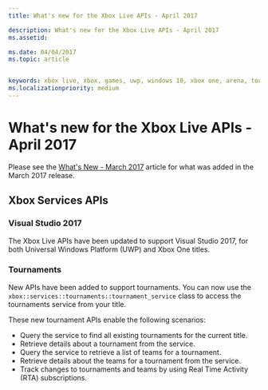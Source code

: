 ```yaml
---
title: What's new for the Xbox Live APIs - April 2017

description: What's new for the Xbox Live APIs - April 2017
ms.assetid: 

ms.date: 04/04/2017
ms.topic: article


keywords: xbox live, xbox, games, uwp, windows 10, xbox one, arena, tournaments
ms.localizationpriority: medium
---
```


# What's new for the Xbox Live APIs - April 2017

Please see the [What's New - March 2017](1703-whats-new.md) article for what was added in the March 2017 release.

## Xbox Services APIs

### Visual Studio 2017

The Xbox Live APIs have been updated to support Visual Studio 2017, for both Universal Windows Platform (UWP) and Xbox One titles.

### Tournaments

New APIs have been added to support tournaments. You can now use the `xbox::services::tournaments::tournament_service` class to access the tournaments service from your title.

These new tournament APIs enable the following scenarios:

* Query the service to find all existing tournaments for the current title.
* Retrieve details about a tournament from the service.
* Query the service to retrieve a list of teams for a tournament.
* Retrieve details about the teams for a tournament from the service.
* Track changes to tournaments and teams by using Real Time Activity (RTA) subscriptions.
